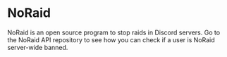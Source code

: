 # NoRaid
NoRaid is an open source program to stop raids in Discord servers. Go to the NoRaid API repository to see how you can check if a user is NoRaid server-wide banned.
